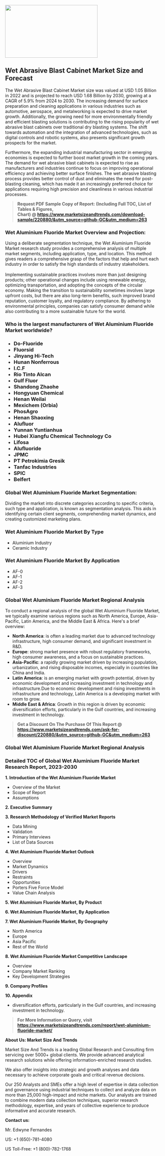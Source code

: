 <p><img class="alignnone size-medium wp-image-20088" src="https://ffe5etoiles.com/wp-content/uploads/2024/12/MST1-300x171.png" alt="" width="300" height="171" /></p><h2>Wet Abrasive Blast Cabinet Market Size and Forecast</h2><p>The Wet Abrasive Blast Cabinet Market size was valued at USD 1.05 Billion in 2022 and is projected to reach USD 1.68 Billion by 2030, growing at a CAGR of 5.9% from 2024 to 2030. The increasing demand for surface preparation and cleaning applications in various industries such as automotive, aerospace, and metalworking is expected to drive market growth. Additionally, the growing need for more environmentally friendly and efficient blasting solutions is contributing to the rising popularity of wet abrasive blast cabinets over traditional dry blasting systems. The shift towards automation and the integration of advanced technologies, such as digital controls and robotic systems, also presents significant growth prospects for the market.</p><p>Furthermore, the expanding industrial manufacturing sector in emerging economies is expected to further boost market growth in the coming years. The demand for wet abrasive blast cabinets is expected to rise as manufacturers and industries continue to focus on improving operational efficiency and achieving better surface finishes. The wet abrasive blasting process provides better control of dust and eliminates the need for post-blasting cleaning, which has made it an increasingly preferred choice for applications requiring high precision and cleanliness in various industrial processes.</p></p><blockquote id="" class=""><strong>Request PDF Sample Copy of Report: (Including Full TOC, List of Tables &amp; Figures, Chart)&nbsp;@&nbsp;<strong><a href="https://www.marketsizeandtrends.com/download-sample/220880/&utm_source=github-GC&utm_medium=263" target="_blank">https://www.marketsizeandtrends.com/download-sample/220880/&utm_source=github-GC&utm_medium=263</a></strong></strong></blockquote><h3 id="" class="">Wet Aluminium Fluoride Market&nbsp;Overview and Projection:</h3><p id="" class="">Using a deliberate segmentation technique, the Wet Aluminium Fluoride Market research study provides a comprehensive analysis of multiple market segments, including application, type, and location. This method gives readers a comprehensive grasp of the factors that help and hurt each industry in order to satisfy the high standards of industry stakeholders. <br /> <br />Implementing sustainable practices involves more than just designing products; other operational changes include using renewable energy, optimizing transportation, and adopting the concepts of the circular economy. Making the transition to sustainability sometimes involves large upfront costs, but there are also long-term benefits, such improved brand reputation, customer loyalty, and regulatory compliance. By adhering to environmental principles, companies can satisfy consumer demand while also contributing to a more sustainable future for the world.</p><h3 id="" class="">Who is the largest manufacturers of&nbsp;Wet Aluminium Fluoride Market worldwide?</h3><h3 class=""><p><ul><li>Do-Fluoride </li><li> Fluorsid </li><li> Jinyang Hi-Tech </li><li> Hunan Nonferrous </li><li> I.C.F </li><li> Rio Tinto Alcan </li><li> Gulf Fluor </li><li> Shandong Zhaohe </li><li> Hongyuan Chemical </li><li> Henan Weilai </li><li> Mexichem (Orbia) </li><li> PhosAgro </li><li> Henan Shaoxing </li><li> Alufluor </li><li> Yunnan Yuntianhua </li><li> Hubei Xiangfu Chemical Technology Co </li><li> Lifosa </li><li> Alufluoride </li><li> JPMC </li><li> PT Petrokimia Gresik </li><li> Tanfac Industries </li><li> SPIC </li><li> Belfert</li></ul></p></h3><h3 id="" class="">Global&nbsp;Wet Aluminium Fluoride Market Segmentation:</h3><p id="" class="">Dividing the market into discrete categories according to specific criteria, such type and application, is known as segmentation analysis. This aids in identifying certain client segments, comprehending market dynamics, and creating customized marketing plans.</p><h3 id="" class="">Wet Aluminium Fluoride Market&nbsp;By Type</h3><p><p><ul><li>Aluminium Industry</li><li> Ceramic Industry</p></li></ul></p></p><h3 id="" class="">Wet Aluminium Fluoride Market&nbsp;By Application</h3><p class=""><p><ul><li>AF-0</li><li> AF-1</li><li> AF-2</li><li> AF-3</li></ul></p></p><h3 id="" class="">Global Wet Aluminium Fluoride Market Regional Analysis</h3><p id="" class="">To conduct a regional analysis of the global Wet Aluminium Fluoride Market, we typically examine various regions such as North America, Europe, Asia-Pacific, Latin America, and the Middle East &amp; Africa. Here's a brief overview:</p><ul><li><strong>North America</strong>: is often a leading market due to advanced technology infrastructure, high consumer demand, and significant investment in R&amp;D.</li><li><strong>Europe</strong>: strong market presence with robust regulatory frameworks, high consumer awareness, and a focus on sustainable practices.</li><li><strong>Asia-Pacific</strong>: a rapidly growing market driven by increasing population, urbanization, and rising disposable incomes, especially in countries like China and India.</li><li><strong>Latin America</strong>: is an emerging market with growth potential, driven by economic development and increasing investment in technology and infrastructure.Due to economic development and rising investments in infrastructure and technology, Latin America is a developing market with room to grow.</li><li><strong>Middle East &amp; Africa</strong>: Growth in this region is driven by economic diversification efforts, particularly in the Gulf countries, and increasing investment in technology.</li></ul><blockquote id="" class=""><strong>Get a Discount On The Purchase Of This Report @ <strong><a href="https://www.marketsizeandtrends.com/ask-for-discount/220880/&utm_source=github-GC&utm_medium=263" target="_blank">https://www.marketsizeandtrends.com/ask-for-discount/220880/&utm_source=github-GC&utm_medium=263</a></strong></strong></blockquote><h3 id="" class="">Global Wet Aluminium Fluoride Market Regional Analysis</h3><h3 id="" class="">Detailed TOC of Global Wet Aluminium Fluoride Market Research Report, 2023-2030</h3><p id="" class=""><strong>1. Introduction of the Wet Aluminium Fluoride Market</strong></p><ul><li>Overview of the Market</li><li>Scope of Report</li><li>Assumptions</li></ul><p id="" class=""><strong>2. Executive Summary</strong></p><p id="" class=""><strong>3. Research Methodology of Verified Market Reports</strong></p><ul><li>Data Mining</li><li>Validation</li><li>Primary Interviews</li><li>List of Data Sources</li></ul><p id="" class=""><strong>4. Wet Aluminium Fluoride Market Outlook</strong></p><ul><li>Overview</li><li>Market Dynamics</li><li>Drivers</li><li>Restraints</li><li>Opportunities</li><li>Porters Five Force Model</li><li>Value Chain Analysis</li></ul><p id="" class=""><strong>5. Wet Aluminium Fluoride Market, By Product</strong></p><p id="" class=""><strong>6. Wet Aluminium Fluoride Market, By Application</strong></p><p id="" class=""><strong>7. Wet Aluminium Fluoride Market, By Geography</strong></p><ul><li>North America</li><li>Europe</li><li>Asia Pacific</li><li>Rest of the World</li></ul><p id="" class=""><strong>8. Wet Aluminium Fluoride Market Competitive Landscape</strong></p><ul><li>Overview</li><li>Company Market Ranking</li><li>Key Development Strategies</li></ul><p id="" class=""><strong>9. Company Profiles</strong></p><p id="" class=""><strong>10. Appendix</strong></p><ul><li>diversification efforts, particularly in the Gulf countries, and increasing investment in technology.</li></ul><blockquote id="" class=""><strong>For More Information or Query, visit <strong><strong><a href="https://www.marketsizeandtrends.com/report/wet-aluminium-fluoride-market/" target="_blank">https://www.marketsizeandtrends.com/report/wet-aluminium-fluoride-market/</a></strong></strong></strong></blockquote><p id="" class=""><strong>About Us: Market Size And Trends</strong></p><p id="" class="">Market Size And Trends is a leading Global Research and Consulting firm servicing over 5000+ global clients. We provide advanced analytical research solutions while offering information-enriched research studies.</p><p id="" class="">We also offer insights into strategic and growth analyses and data necessary to achieve corporate goals and critical revenue decisions.</p><p id="" class="">Our 250 Analysts and SMEs offer a high level of expertise in data collection and governance using industrial techniques to collect and analyze data on more than 25,000 high-impact and niche markets. Our analysts are trained to combine modern data collection techniques, superior research methodology, expertise, and years of collective experience to produce informative and accurate research.</p><p id="" class=""><strong>Contact us:</strong></p><p id="" class="">Mr. Edwyne Fernandes</p><p id="" class="">US: +1 (650)-781-4080</p><p id="" class="">US Toll-Free: +1 (800)-782-1768</p>
